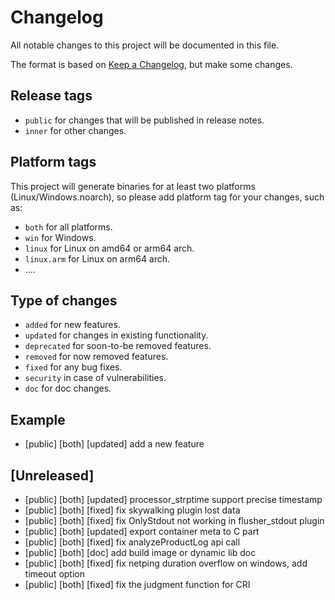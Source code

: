 # Changelog

All notable changes to this project will be documented in this file.

The format is based on [Keep a Changelog](https://keepachangelog.com/en/1.0.0/), but make some changes.

## Release tags

- `public` for changes that will be published in release notes.
- `inner` for other changes.

## Platform tags

This project will generate binaries for at least two platforms (Linux/Windows.noarch), so please add platform tag for
your changes, such as:

- `both` for all platforms.
- `win` for Windows.
- `linux` for Linux on amd64 or arm64 arch.
- `linux.arm` for Linux on arm64 arch.
- ....

## Type of changes

- `added` for new features.
- `updated` for changes in existing functionality.
- `deprecated` for soon-to-be removed features.
- `removed` for now removed features.
- `fixed` for any bug fixes.
- `security` in case of vulnerabilities.
- `doc` for doc changes.

## Example 

- [public] [both] [updated] add a new feature
## [Unreleased]
- [public] [both] [updated] processor_strptime support precise timestamp
- [public] [both] [fixed] fix skywalking plugin lost data
- [public] [both] [fixed] fix OnlyStdout not working in flusher_stdout plugin
- [public] [both] [updated] export container meta to C part
- [public] [both] [fixed] fix analyzeProductLog api call
- [public] [both] [doc] add build image or dynamic lib doc
- [public] [both] [fixed] fix netping duration overflow on windows, add timeout option
- [public] [both] [fixed] fix the judgment function for CRI
